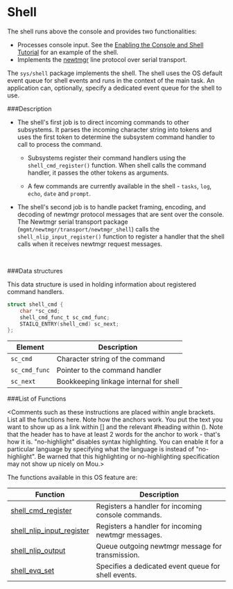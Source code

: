 # Shell

The shell runs above the console and provides two functionalities:

* Processes console input. See the [Enabling the Console and Shell Tutorial](/os/tutorials/add_shell.md) for an example of the shell.
* Implements the [newtmgr](../../../newtmgr/overview.md) line protocol over serial transport. 

The `sys/shell` package implements the shell.  The shell uses the OS default event queue 
for shell events and runs in the context of the main task. An application can, optionally, 
specify a dedicated event queue for the shell to use.

###Description

* The shell's first job is to direct incoming commands to other subsystems. It parses the incoming character string 
into tokens and uses the first token to determine the subsystem command handler to call to process the command.

    * Subsystems register their command handlers using the `shell_cmd_register()` 
      function.  When shell calls the command handler, it passes the other tokens as arguments.

    * A few commands are currently available in the shell - `tasks`, `log`, `echo`, `date` and `prompt`.

* The shell's second job is to handle packet framing, encoding, and decoding of newtmgr protocol messages that are
sent over the console.  The Newtmgr serial transport package (`mgmt/newtmgr/transport/newtmgr_shell`) 
calls the `shell_nlip_input_register()` function to register a handler that the shell calls when it 
receives newtmgr request messages.

<br>

###Data structures

This data structure is used in holding information about registered command handlers.

```c
struct shell_cmd {
    char *sc_cmd;
    shell_cmd_func_t sc_cmd_func;
    STAILQ_ENTRY(shell_cmd) sc_next;
};
```

| Element | Description |
|---------|-------------|
| `sc_cmd` | Character string of the command |
| `sc_cmd_func` | Pointer to the command handler |
| `sc_next` | Bookkeeping linkage internal for shell |

###List of Functions

<Comments such as these instructions are placed within angle brackets. List all the functions here. Note how the anchors work. You put the text you want to show up as a link within [] and the relevant #heading within (). Note that the header has to have at least 2 words for the anchor to work - that's how it is. "no-highlight" disables syntax highlighting. You can enable it for a particular language by specifying what the language is instead of "no-highlight". Be warned that this highlighting or no-highlighting specification may not show up nicely on Mou.>

The functions available in this OS feature are:

| Function | Description |
|---------|-------------|
| [shell_cmd_register](shell_cmd_register.md) | Registers a handler for incoming console commands. |
| [shell_nlip_input_register](shell_nlip_input_register.md) | Registers a handler for incoming newtmgr messages. |
| [shell_nlip_output](shell_nlip_output.md) | Queue outgoing newtmgr message for transmission. |
| [shell_evq_set](shell_evq_set.md) | Specifies a dedicated event queue for shell events. |

